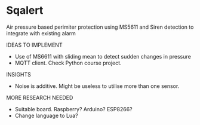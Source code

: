 # Sqalert
Air pressure based perimiter protection using MS5611
and Siren detection to integrate with existing alarm

IDEAS TO IMPLEMENT
- Use of MS6611 with sliding mean to detect sudden changes in pressure
- MQTT client. Check Python course project.

INSIGHTS
- Noise is additive. Might be useless to utilise more than one sensor.

MORE RESEARCH NEEDED
- Suitable board. Raspberry? Arduino? ESP8266?
- Change language to Lua?
